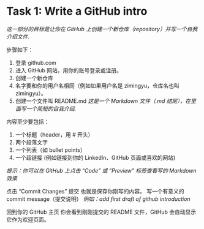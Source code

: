 # Task 1: Write a GitHub intro

_这一部分的目标是让你在 GitHub 上创建一个新仓库（repository）并写一个自我介绍文件._

步骤如下：
1. 登录 github.com
2. 进入 GitHub 网站，用你的账号登录或注册。
3. 创建一个新仓库
4. 名字要和你的用户名相同（例如如果用户名是 zimingyu，仓库名也叫 zimingyu）。
5. 创建一个文件叫 README.md
_这是一个 Markdown 文件（.md 结尾），在里面写一个简短的自我介绍._

内容至少要包括：
1. 一个标题（header，用 # 开头）
2. 两个段落文字
3. 一个列表（如 bullet points）
4. 一个超链接 (例如链接到你的 LinkedIn、GitHub 页面或喜欢的网站)
   
_提示：你可以在 GitHub 上点击 “Code” 或 “Preview” 标签查看写的 Markdown 效果_

点击 “Commit Changes” 提交
也就是保存你刚写的内容。
写一个有意义的 commit message（提交说明）
_例如：add first draft of github introduction_

回到你的 GitHub 主页
你会看到刚刚提交的 README 文件，GitHub 会自动显示它作为欢迎页面。
